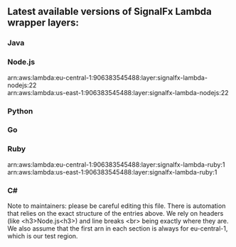 <h2>Latest available versions of SignalFx Lambda wrapper layers:</h2>

<h3>Java</h3> 

<h3>Node.js</h3>  
arn:aws:lambda:eu-central-1:906383545488:layer:signalfx-lambda-nodejs:22<br> 
arn:aws:lambda:us-east-1:906383545488:layer:signalfx-lambda-nodejs:22<br>

<h3>Python</h3> 

<h3>Go</h3> 

<h3>Ruby</h3> 
arn:aws:lambda:eu-central-1:906383545488:layer:signalfx-lambda-ruby:1<br> 
arn:aws:lambda:us-east-1:906383545488:layer:signalfx-lambda-ruby:1<br>

<h3>C#</h3> 

Note to maintainers: please be careful editing this file. There is automation that relies on the exact structure of the entries above.
We rely on headers (like \<h3>Node.js\<h3>) and line breaks \<br> being exactly where they are.
We also assume that the first arn in each section is always for eu-central-1, which is our test region.
